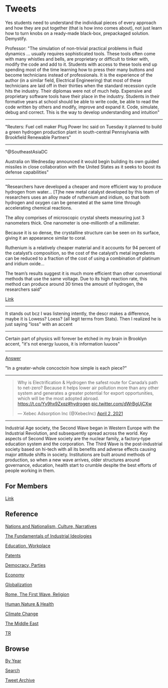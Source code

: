 # Tweets

Yes students need to understand the individual pieces of every
approach and how they are put together (that is how inno comes about),
not just learn how to turn knobs on a ready-made black-box,
prepackaged solution. Demystify.

Professor: "The simulation of non-trivial practical problems in fluid
dynamics ... usually requires sophisticated tools. These tools often
come with many whistles and bells, are proprietary or difficult to
tinker with, modify the code and add to it.  Students with access to
these tools end up spending most of the time learning how to press
their many buttons and become technicians instead of professionals. It
is the experience of the author (in a similar field, Electrical
Engineering) that most of these technicians are laid off in their
thirties when the standard recession cycle hits the industry. Their
diplomas were not of much help. Expensive and proprietary software
tools have their place in the industry. Students in their formative
years at school should be able to write code, be able to read the code
written by others and modify, improve and expand it. Code, simulate,
debug and correct. This is the way to develop understanding and
intuition"

---

"Reuters: Fuel cell maker Plug Power Inc said on Tuesday it planned to
build a green hydrogen production plant in south-central Pennsylvania
with Brookfield Renewable Partners"

---

"@SoutheastAsiaDC

Australia on Wednesday announced it would begin building its own
guided missiles in close collaboration with the United States as it
seeks to boost its defense capabilities"

---

"Researchers have developed a cheaper and more efficient way to produce
hydrogen from water... [T]he new metal catalyst developed by this team
of researchers uses an alloy made of ruthenium and iridium, so that
both hydrogen and oxygen can be generated at the same time through
accelerating chemical reactions.

The alloy comprises of microscopic crystal sheets measuring just 3
nanometers thick. One nanometer is one-millionth of a millimeter.

Because it is so dense, the crystalline structure can be seen on its
surface, giving it an appearance similar to coral.

Ruthenium is a relatively cheaper material and it accounts for 94
percent of the catalyst’s composition, so the cost of the catalyst’s
metal ingredients can be reduced to a fraction of the cost of using a
combination of platinum and iridium oxide...

The team’s results suggest it is much more efficient than other
conventional methods that use the same voltage. Due to its high
reaction rate, this method can produce around 30 times the amount of
hydrogen, the researchers said"

[Link](http://www.asahi.com/ajw/articles/14269826)

---

It stands out bcz I was listening intently, the descr makes a
difference, maybe it is Lowess? Loess? (all legit terms from
Stats). Then I realized he is just saying "loss" with an accent

---

Certain part of physics will forever be etched in my brain in Brooklyn accent,
"it's not energy luuoos, it is information luuoos"

---

[Answer](2021/04/sum-greater-than-whole-reductionism.md#addend4)

"In a greater-whole concoctoin how simple is each piece?"

---

<blockquote class="twitter-tweet"><p lang="en" dir="ltr">Why is Electrification &amp; Hydrogen the safest route for Canada’s path to net-zero? Because it helps lower air pollution more than any other system and generates a greater potential for export opportunities, which will be the most adopted abroad. <a href="https://t.co/Yy9hx9Zxqz">https://t.co/Yy9hx9Zxqz</a><a href="https://twitter.com/hashtag/hydrogen?src=hash&amp;ref_src=twsrc%5Etfw">#hydrogen</a> <a href="https://t.co/dWrBgUjCXw">pic.twitter.com/dWrBgUjCXw</a></p>&mdash; Xebec Adsorption Inc (@XebecInc) <a href="https://twitter.com/XebecInc/status/1377804577685303297?ref_src=twsrc%5Etfw">April 2, 2021</a></blockquote> <script async src="https://platform.twitter.com/widgets.js" charset="utf-8"></script>

---

Industrial Age society, the Second Wave began in Western Europe with
the Industrial Revolution, and subsequently spread across the
world. Key aspects of Second Wave society are the nuclear family, a
factory-type education system and the corporation. The Third Wave is
the post-industrial society based on hi-tech with all its benefits and
adverse effects causing major attitude shifts in society. Institutions
are built around methods of production, so when a new wave arrives,
older structures around governance, education, health start to crumble
despite the best efforts of people working in them.

## For Members

[Link](https://thirdwave-members.herokuapp.com)

## Reference

[Nations and Nationalism, Culture, Narratives](/2013/02/nations-and-nationalism.md)

[The Fundamentals of Industrial Ideologies](/2011/04/fundamentals-of-industrial-ideologies.md)

[Education, Workplace](2017/09/education-workplace.md)

[Patents](/2018/09/patents.md)

[Democracy, Parties](/2016/11/democracy.md)

[Economy](/2018/05/economy.md)

[Globalization](/2018/09/globalization.md)

[Rome, The First Wave, Religion](/2017/12/rome.md)

[Human Nature & Health](/2020/07/human-nature.md)

[Climate Change](/2018/12/climate.md)

[The Middle East](/2019/07/middleeast.md)

[TR](../tr)

## Browse

[By Year](years.md)

[Search](search.html)

[Tweet Archive](/tweets/README.md)


